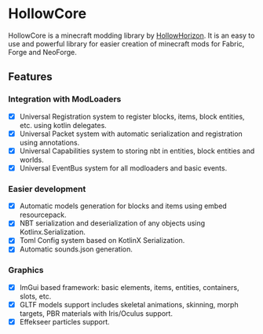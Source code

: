 # HollowCore
HollowCore is a minecraft modding library by [HollowHorizon](https://github.com/HollowHorizon). It is an easy to use and powerful library for easier creation of minecraft mods for Fabric, Forge and NeoForge.

## Features
### Integration with ModLoaders
- [x] Universal Registration system to register blocks, items, block entities, etc. using kotlin delegates.
- [x] Universal Packet system with automatic serialization and registration using annotations.
- [x] Universal Capabilities system to storing nbt in entities, block entities and worlds. 
- [x] Universal EventBus system for all modloaders and basic events.
### Easier development
- [x] Automatic models generation for blocks and items using embed resourcepack.
- [x] NBT serialization and deserialization of any objects using Kotlinx.Serialization.
- [x] Toml Config system based on KotlinX Serialization.
- [x] Automatic sounds.json generation.
### Graphics
- [x] ImGui based framework: basic elements, items, entities, containers, slots, etc. 
- [x] GLTF models support includes skeletal animations, skinning, morph targets, PBR materials with Iris/Oculus support.
- [x] Effekseer particles support.
